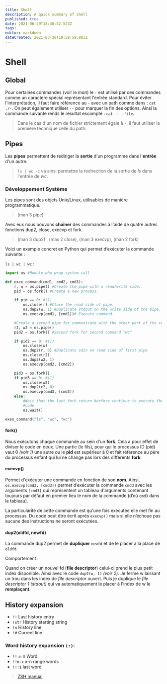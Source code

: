 ```yaml
---
title: Shell
description: A quick summary of Shell
published: true
date: 2021-06-29T18:48:52.523Z
tags: 
editor: markdown
dateCreated: 2021-03-30T19:58:59.803Z
---
```


# Shell

## Global

 Pour certaines commandes (voir le *man*) le `-` est utilisé par ces commandes comme un caractère spécial représentant l'entrée standard. Pour éviter l'interprétation, il faut faire référence au `-` avec un path comme dans :  `cat ./-`. On peut également utiliser `--` pour marquer la fin des options. Ainsi la commande suivante rends le résultat escompté : `cat -- -file`.

> Dans le cas d'un nom de fichier strictement égale à `-`, il faut utiliser la première technique celle du path.

## Pipes

Les **pipes** permettent de rediriger la **sortie** d'un programme dans l'**entrée** d'un autre.
> `ls | wc -c` va ainsi permettre la redirection de la sortie de *ls* dans l'entrée de *wc*.

### Développement Système

Les pipes sont des objets Unix/Linux, utilisables de manière programmatique.
> (man 3 pipe)

Avec eux nous pouvons **chaîner** des commandes à l'aide de quatre autres fonctions dup2, close, execvp et fork.
> (man 3 dup2) , (mas 2 close), (man 3 execvp), (man 2 fork)

Voici un exemple concret en Python qui permet d’exécuter la commande suivante :

`ls | wc | wc` :

```python
import os #Module who wrap system call

def exex_command(cmd1, cmd2, cmd3):
    r, w = os.pipe() #Create the pipe with a read/write side.
    pid = os.fork() #Create a new process.

    if pid == 0: #(1)
        os.close(r) #Close the read side of pipe.
        os.dup2(w, 1) #Duplicate stdout on the write side of the pipe. (2)
        os.execvp(cmd1, [cmd1])# Execute command.

    #Create a second pipe for communicate with the other part of the command
    r2, w2 = os.pipe()
    pid2 = os.fork() #Second fork for second command "wc"

    if pid2 == 0: #(1)
        os.close(w)
        os.dup2(r, 0) #Duplicate sdin on read side of first pipe
        os.close(r2)
        os.dup2(w2, 1)
        os.execvp(cmd2, [cmd2])

    pid3 = os.fork()
    if pid3 == 0: #(1)
        os.close(w2)
        os.dup2(r2, 0)
        os.execvp(cmd3, [cmd3])
    else:
        #Wait that the last fork return berfore continue to execute the father
        #code
        os.wait()

exex_command("ls", "wc", "wc")

```



#### fork()

Nous exécutons chaque commande au sein d'un **fork**. Cela a pour effet de diviser le code en deux. Une partie (le fils), pour qui le processus ID (pid) vaut 0 *(voir 1)* une autre ou le **pid** est supérieur à 0 et fait référence au père du processus enfant qui lui ne change pas lors des différents **fork**.

#### execvp()

Permet d'exécuter une commande en fonction de son **nom**. Ainsi, `os.execvp(cmd3, [cmd3])` permet d’exécuter la commande `cmd3` avec les arguments `[cmd3]` qui représentent un tableau d'arguments contenant toujours par défaut en premier lieu le nom de la commande (d’où `cmd3` dans le tableau).  

La particularité de cette commande est qu'une fois exécutée elle met fin au processus. Du code peut être écrit après `execvp()` mais si elle n’échoue pas aucune des instructions ne seront exécutées.

#### dup2(oldfd, newfd)

La commande dup2 permet de **dupliquer** `newfd` et de le placer à la place de `oldfd`.

Comportement :  

Quand on créer un nouvel fd (**file descriptor**) celui-ci prend le plus petit index disponible. Ainsi  avec le code `dup2(w, 1)` *(voir 2)*. Je ferme w laissant un trou dans les index de *file descriptor* ouvert. Puis je duplique le *file descriptor 1 (stdout)* qui va automatiquement le placer à l'index de w le **remplaçant**.


## History expansion

* `!!` Last history entry
* `!str` History starting string
* `!n` History line
* `!#` Current line

### Word history expansion `(:)`:

* `!!:n` n Word
* `!!n-x` x-n range words
* `!!:$` last word

> [ZSH manual](http://zsh.sourceforge.net/Doc/Release/zsh_toc.html)